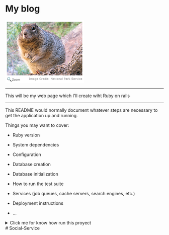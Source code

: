 # My blog  
<img src="squirreljpg.jpg" >

***
This will be my web page which I'll create wiht Ruby on rails
___
This README would normally document whatever steps are necessary to get the
application up and running.

Things you may want to cover:

* Ruby version

* System dependencies

* Configuration

* Database creation

* Database initialization

* How to run the test suite

* Services (job queues, cache servers, search engines, etc.)

* Deployment instructions

* ...
<details>
<summary> Click me for know how run this proyect </summary>
```ts
. run_rails
```
</details>
# Social-Service
